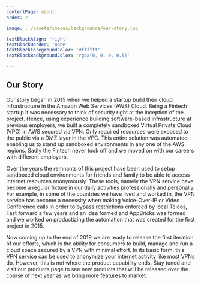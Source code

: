 ```yaml
---
contentPage: about
order: 2

image: ../assets/images/backgrounds/our-story.jpg

textBlockAlign: 'right'
textBlockBorder: 'none'
textBlockForegroundColor: '#ffffff'
textBlockBackgroundColor: 'rgba(0, 0, 0, 0.5)'

---
```


## Our Story

Our story began in 2015 when we helped a startup build their cloud infrastructure in the Amazon Web Services (AWS) Cloud. Being a Fintech startup it was necessary to think of security right at the inception of the project. Hence, using experience building software-based infrastructure at previous employers, we built a completely sandboxed Virtual Private Cloud (VPC) in AWS secured via VPN. Only required resources were exposed to the public via a DMZ layer in the VPC. This entire solution was automated enabling us to stand up sandboxed environments in any one of the AWS regions. Sadly the Fintech never took off and we moved on with our careers with different employers.

Over the years the remnants of this project have been used to setup sandboxed cloud environments for friends and family to be able to access internet resources anonymously. These tools, namely the VPN service have become a regular fixture in our daily activities professionally and personally. For example, in some of the countries we have lived and worked in, the VPN service has become a necessity when making Voice-Over-IP or Video Conference calls in order to bypass restrictions enforced by local Telcos,. Fast forward a few years and an idea formed and AppBricks was formed and we worked on productizing the automation that was created for the first project in 2015.

Now coming up to the end of 2019 we are ready to release the first iteration of our efforts, which is the ability for consumers to build, manage and run a cloud space secured by a VPN with minimal effort. In its basic form, this VPN service can be used to anonymize your internet activity like most VPNs do. However, this is not where the product capability ends. Stay tuned and visit our products page to see new products that will be released over the course of next year as we bring more features to market.

